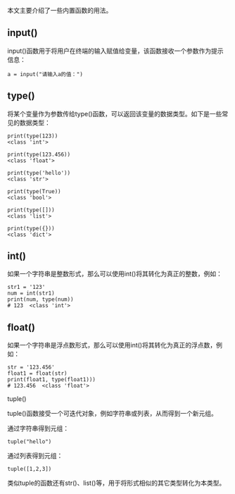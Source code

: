 本文主要介绍了一些内置函数的用法。

## input()

input()函数用于将用户在终端的输入赋值给变量，该函数接收一个参数作为提示信息：

```
a = input("请输入a的值：")
```

## type()

将某个变量作为参数传给type()函数，可以返回该变量的数据类型。如下是一些常见的数据类型：

```
print(type(123))
<class 'int'>

print(type(123.456))
<class 'float'>

print(type('hello'))
<class 'str'>  

print(type(True))
<class 'bool'>

print(type([]))
<class 'list'>

print(type({}))
<class 'dict'>
```


## int()

如果一个字符串是整数形式，那么可以使用int()将其转化为真正的整数，例如：

```
str1 = '123'
num = int(str1)
print(num, type(num)) 
# 123  <class 'int'>
```

## float()

如果一个字符串是浮点数形式，那么可以使用int()将其转化为真正的浮点数，例如：

```
str = '123.456'
float1 = float(str)
print(float1, type(float1)))
# 123.456  <class 'float'>
```

tuple()

tuple()函数接受一个可迭代对象，例如字符串或列表，从而得到一个新元组。

通过字符串得到元组：

```
tuple("hello")
```

通过列表得到元组：

```
tuple([1,2,3])
```

类似tuple的函数还有str()、list()等，用于将形式相似的其它类型转化为本类型。
